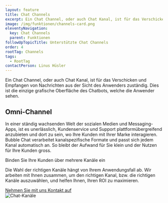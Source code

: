 ```yaml
---
layout: feature
title: Chat Channels
excerpt: Ein Chat Channel, oder auch Chat Kanal, ist für das Verschicken und Empfangen von Nachrichten aus der Sicht des Anwenders zuständig. Dies ist die einzige grafische Oberfläche des Chatbots, welche die Anwender sehen.
image: /img/funktionen/channels-card.png
eleventyNavigation:
  key: Chat Channels
  parent: Funktionen
followUpTopicTitle: Unterstützte Chat Channels
order: 4
rootTag: Channels
tags:
  - RootTag
contactPerson: Linus Hüsler
---
```


Ein Chat Channel, oder auch Chat Kanal, ist für das Verschicken und Empfangen von Nachrichten aus der Sicht des Anwenders zuständig. Dies ist die einzige grafische Oberfläche des Chatbots, welche die Anwender sehen.

## Omni-Channel

In einer ständig wachsenden Welt der sozialen Medien und Messaging-Apps, ist es unerlässlich, Kundenservice und Support plattformübergreifend anzubieten und dort zu sein, wo Ihre Kunden mit Ihrer Marke interagieren. Bubble Chat verarbeitet kanalspezifische Formate und passt sich jedem Kanal automatisch an. So bleibt der Aufwand für Sie klein und der Nutzen für Ihre Kunden gross.

<div class="cta">
  <div class="cta-content">
    <div class="cta-title">Binden Sie Ihre Kunden über mehrere Kanäle ein</div>
    <div class="cta-body">
      <p>Die Wahl der richtigen Kanäle hängt von Ihrem Anwendungsfall ab. Wir arbeiten mit Ihnen zusammen, um den richtigen Kanal, bzw. die richtigen Kanäle auszuwählen, und helfen Ihnen, Ihren ROI zu maximieren.</p>
    </div>
    <a class="button button-action" href="/kontakt/">Nehmen Sie mit uns Kontakt auf</a>
  </div>
  <img class="cta-image" src="/img/funktionen/channels-card.png" alt="Chat-Kanäle"/>
</div>
